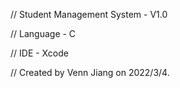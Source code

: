 // Student Management System - V1.0

// Language - C

// IDE - Xcode

// Created by Venn Jiang on 2022/3/4.
